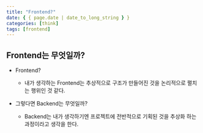 ```yaml
---
title: "Frontend?"
date: { { page.date | date_to_long_string } }
categories: [think]
tags: [frontend]
---
```


## Frontend는 무엇일까?

- Frontend?

  - 내가 생각하는 Frontend는 추상적으로 구조가 만들어진 것을 논리적으로 펼치는 행위인 것 같다.

- 그렇다면 Backend는 무엇일까?
  - Backend는 내가 생각하기엔 프로젝트에 전반적으로 기획된 것을 추상화 하는 과정이라고 생각을 한다.
